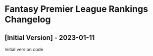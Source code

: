 # Fantasy Premier League Rankings Changelog

## [Initial Version] - 2023-01-11

Initial version code
